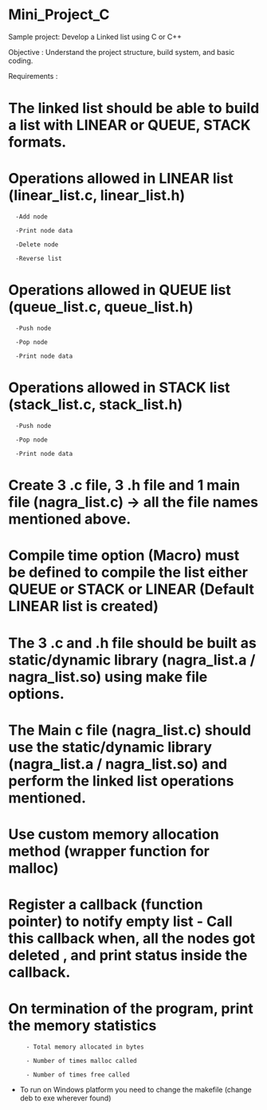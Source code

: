 # Mini_Project_C

Sample project:  Develop a Linked list using C or C++

Objective     :  Understand the project structure, build system, and basic coding.

Requirements  :

# The linked list should be able to build a list with LINEAR or QUEUE, STACK formats.

# Operations allowed in LINEAR list (linear_list.c, linear_list.h)

      -Add node

      -Print node data

      -Delete node

      -Reverse list

# Operations allowed in QUEUE list (queue_list.c, queue_list.h)

      -Push node

      -Pop node

      -Print node data

# Operations allowed in STACK list (stack_list.c, stack_list.h)

      -Push node

      -Pop node

      -Print node data

# Create 3 .c file, 3 .h file and 1 main file (nagra_list.c)  -> all the file names mentioned above.

# Compile time option (Macro) must be defined to compile the list either QUEUE or STACK or LINEAR (Default LINEAR list is created)

# The 3 .c and .h file should be built as static/dynamic library (nagra_list.a / nagra_list.so) using make file options.

# The Main c file (nagra_list.c) should use the static/dynamic library (nagra_list.a / nagra_list.so) and perform the linked list operations mentioned.

# Use custom memory allocation method (wrapper function for malloc)

# Register a callback (function pointer) to notify empty list  - Call this callback when, all the nodes got deleted , and print status inside the callback.

# On termination of the program, print the memory statistics

         - Total memory allocated in bytes

         - Number of times malloc called

         - Number of times free called


- To run on Windows platform you need to change the makefile (change deb to exe wherever found)         